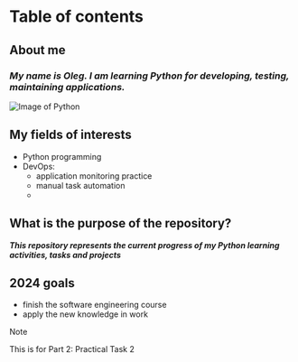 # Table of contents



## About me

### ***My name is Oleg. I am learning Python for developing, testing, maintaining applications.***

![Image of Python](https://cdn.jsdelivr.net/gh/devicons/devicon@latest/icons/python/python-original-wordmark.svg)

## My fields of interests

- Python programming
- DevOps:
   - application monitoring practice
   - manual task automation
   - 


## What is the purpose of the repository?

***This repository represents the current progress of my Python learning activities, tasks and projects*** 

## 2024 goals 

- finish the software engineering course
- apply the new knowledge in work

> [!NOTE]
> This is for Part 2: Practical Task 2




